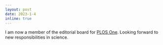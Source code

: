 ```yaml
---
layout: post
date: 2023-1-4
inline: true
---
```


I am now a member of the editorial board for <a href="https://journals.plos.org/plosone/" target="_blank">PLOS One</a>. Looking forward to new responsibilities in science.

